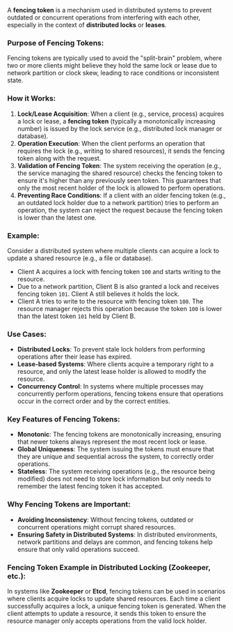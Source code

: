 A **fencing token** is a mechanism used in distributed systems to prevent outdated or concurrent operations from interfering with each other, especially in the context of **distributed locks** or **leases**.

### Purpose of Fencing Tokens:
Fencing tokens are typically used to avoid the "split-brain" problem, where two or more clients might believe they hold the same lock or lease due to network partition or clock skew, leading to race conditions or inconsistent state.

### How it Works:
1. **Lock/Lease Acquisition**: When a client (e.g., service, process) acquires a lock or lease, a **fencing token** (typically a monotonically increasing number) is issued by the lock service (e.g., distributed lock manager or database).
2. **Operation Execution**: When the client performs an operation that requires the lock (e.g., writing to shared resources), it sends the fencing token along with the request.
3. **Validation of Fencing Token**: The system receiving the operation (e.g., the service managing the shared resource) checks the fencing token to ensure it's higher than any previously seen token. This guarantees that only the most recent holder of the lock is allowed to perform operations.
4. **Preventing Race Conditions**: If a client with an older fencing token (e.g., an outdated lock holder due to a network partition) tries to perform an operation, the system can reject the request because the fencing token is lower than the latest one.

### Example:
Consider a distributed system where multiple clients can acquire a lock to update a shared resource (e.g., a file or database).

- Client A acquires a lock with fencing token `100` and starts writing to the resource.
- Due to a network partition, Client B is also granted a lock and receives fencing token `101`. Client A still believes it holds the lock.
- Client A tries to write to the resource with fencing token `100`. The resource manager rejects this operation because the token `100` is lower than the latest token `101` held by Client B.

### Use Cases:
- **Distributed Locks**: To prevent stale lock holders from performing operations after their lease has expired.
- **Lease-based Systems**: Where clients acquire a temporary right to a resource, and only the latest lease holder is allowed to modify the resource.
- **Concurrency Control**: In systems where multiple processes may concurrently perform operations, fencing tokens ensure that operations occur in the correct order and by the correct entities.

### Key Features of Fencing Tokens:
- **Monotonic**: The fencing tokens are monotonically increasing, ensuring that newer tokens always represent the most recent lock or lease.
- **Global Uniqueness**: The system issuing the tokens must ensure that they are unique and sequential across the system, to correctly order operations.
- **Stateless**: The system receiving operations (e.g., the resource being modified) does not need to store lock information but only needs to remember the latest fencing token it has accepted.

### Why Fencing Tokens are Important:
- **Avoiding Inconsistency**: Without fencing tokens, outdated or concurrent operations might corrupt shared resources.
- **Ensuring Safety in Distributed Systems**: In distributed environments, network partitions and delays are common, and fencing tokens help ensure that only valid operations succeed.

### Fencing Token Example in Distributed Locking (Zookeeper, etc.):
In systems like **Zookeeper** or **Etcd**, fencing tokens can be used in scenarios where clients acquire locks to update shared resources. Each time a client successfully acquires a lock, a unique fencing token is generated. When the client attempts to update a resource, it sends this token to ensure the resource manager only accepts operations from the valid lock holder.
